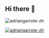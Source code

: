 ## Hi there 👋

<p align="left"> <img src="https://komarev.com/ghpvc/?username=adriangarrote-zh&label=Profile%20views&color=0e75b6&style=flat" alt="adriangarrote-zh" /> </p>

<p align="left"> <a href="https://github.com/ryo-ma/github-profile-trophy"><img src="https://github-profile-trophy.vercel.app/?username=adriangarrote-zh&title=Commits" alt="adriangarrote-zh" /></a> </p>
